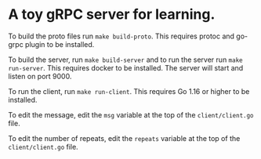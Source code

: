 # A toy gRPC server for learning.

To build the proto files run `make build-proto`. This requires protoc and go-grpc plugin to be installed.

To build the server, run `make build-server` and to run the server run `make run-server`. This requires docker to be installed.
The server will start and listen on port 9000.

To run the client, run `make run-client`. This requires Go 1.16 or higher to be installed.

To edit the message, edit the `msg` variable at the top of the `client/client.go` file.

To edit the number of repeats, edit the `repeats` variable at the top of the `client/client.go` file.